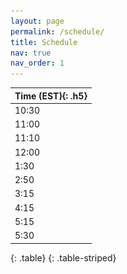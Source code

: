 ```yaml
---
layout: page
permalink: /schedule/
title: Schedule
nav: true
nav_order: 1
---
```

| **Time (EST)**{: .h5} |
| :----- |
| 10:30 | Registration and Coffee |
| 11:00 | **Welcome and Overview** |
| 11:10 | **Keynote: Measurable and Deployable Security: Gaps, Successes, and Opportunities**<br>[<span style="color: #F0803C; text-decoration: underline;">**Dr. Danfeng (Daphne) Yao**</span>](https://people.cs.vt.edu/danfeng/)<br><img src="/assets/img/people/daphne.jpeg" width="150" ><br>**Abstract**<br>Security measurement helps identify deployment gaps and present extremely valuable research opportunities. However, such research is often deemed as not novelty by academia. I will first share my research journey designing and producing a high-precision tool CryptoGuard for scanning cryptographic vulnerabilities in large Java projects. That work led us to publish two benchmarks used for systematically assessing state-of-the-art academic and commercial solutions, as well as help Oracle Labs integrate our detection in their routine code screening. Other specific measurement and deployment cases to discuss include the Payment Card Industry Data Security Standard, which was involved in high-profile data breach incidents, and machine learning prediction for AI digital health. The talk will also point out the need for measurement in AI-based cryptographic code generation. Broadening research styles by accepting and encouraging deployment-related work will facilitate our field to progress towards maturity.<br><br>**Biography**<br>Dr. Danfeng (Daphne) Yao is a Professor of Computer Science at Virginia Tech. She is an Elizabeth and James E. Turner Jr. '56 Faculty Fellow and CACI Faculty Fellow. Her research interests include building cyber defenses, as well as machine learning for digital health, with a shared focus on accuracy and deployment. Her tool CryptoGuard helps large software companies and Apache projects harden their cryptographic code. Her patents on anomaly detection are extremely influential in the industry, cited by patents from major cybersecurity firms and technology companies, including FireEye, Symantec, Qualcomm, Cisco, IBM, SAP, Boeing, and Palo Alto Networks. Dr. Yao is an IEEE Fellow for her contributions to enterprise data security and high-precision vulnerability screening. In 2021, she received the prestigious ACM CODASPY Lasting Research Award. She is also an ACM Distinguished Scientist. Previously, she received the NSF CAREER Award and ARO Young Investigator Award. Dr. Yao is the ACM SIGSAC Vice Chair and has been a member of the ACM SIGSAC executive committee since 2017. Daphne received her Ph.D. degree from Brown University (Computer Science), M.S. degrees from Princeton University (Chemistry) and Indiana University (Computer Science), Bloomington, B.S. degree from Peking University in China (Chemistry).|
| 12:00 | **Lunch and Student Poster Session** |
| 1:30 | **Speed Advising**: Speed advising sessions enable students to meet for 10-15 minutes each with faculty from other universities. Mentors will stay in place, and students will come to them |
| 2:50 | Break |
| 3:15 | **Lightning Talks**: Ten-minute talks to introduce your research <br>&bull; <img src="/assets/img/people/profile_xiaokuan.jpg"  width="100" /><a href="https://cs.gmu.edu/directory/detail/131/">Xiaokuan Zhang</a> (<span style="font-style: italic;">George Mason University</span>) discussing <span class="session">Security and Privacy Issues in the Era of Web3 and Metaverse</span> <br>&bull; <img src="/assets/img/people/profile_huajie.jpg"  width="100" /><a href="https://shj1987.github.io/">Huajie Shao</a> (<span style="font-style: italic;">William & Mary</span>) discussing <span class="session">Lens: A Foundation Model for Network Traffic in Cybersecurity</span> <br>&bull; <img src="/assets/img/people/profile_thang.jpg"  width="100" /><a href="https://thanghoang.github.io/">Thang Hoang</a> (<span style="font-style: italic;">Virginia Tech</span>) discussing <span class="session">Privacy-Preserving and Trustworthy Data Outsourcing</span> <br>&bull; <img src="/assets/img/people/profile_ysun.jpg"  width="100" /><a href="https://engineering.virginia.edu/faculty/yixin-sun">Yixin Sun</a> (<span style="font-style: italic;">University of Virginia</span>) discussing <span class="session">Application-Driven Network Security</span> <br>&bull; <img src="/assets/img/people/profile_changqing_luo.jpg"  width="100" /><a href="https://www.people.vcu.edu/~cluo/">Changqing Luo</a> (<span style="font-style: italic;">Virginia Commonwealth University</span>) discussing <span class="session">Publicly Verifiable Watermarking for Model Identity Protection</span><br />|
| 4:15 | **Break-out Discussion Sessions**: Faculty will be divided into groups based on research areas, and sit at different tables for students to come and talk to |
| 5:15 | **Concluding Remarks** |
| 5:30 | Dinner/Social (On your own) |
{: .table}
{: .table-striped}
<!-- | <span class="wide-column">**Time (EST)**</span> | Event |
| :--- | :--- |
| <span class="wide-column">10:30</span> | Registration and Coffee |
| <span class="wide-column">11:00</span> | **Welcome and Overview** |
| <span class="wide-column">11:10</span> | **Keynote** |
| <span class="wide-column">12:00</span> | **Lunch and Student Poster Session** |
| <span class="wide-column">1:30</span> | **Speed Advising**: Speed advising sessions enable students to meet for 10-15 minutes each with faculty from other universities. Mentors will stay in place, and students will come to them |
| <span class="wide-column">2:45</span> | Break |
| <span class="wide-column">3:15</span> | **Lightning Talks**: Four-minute talks to introduce your research |
| <span class="wide-column">4:15</span> | **Break-out Discussion Sessions**: Faculty will be divided into groups based on research areas, and sit at different tables for students to come and talk to |
| <span class="wide-column">5:15</span> | **Concluding Remarks** |
| <span class="wide-column">5:30</span> | Dinner/Social (On your own) |
{: .table}
{: .table-striped} -->



<!-- | 3:15 | **Lightning Talks**: Ten-minute talks to introduce your research <br>&bull; <div style="float: left; width: 100px;"><img src="/assets/img/people/profile_xiaokuan.jpg"  width="100" /> </div><div style="margin-left: 110px;"><a href="https://cs.gmu.edu/directory/detail/131/">Xiaokuan Zhang</a> (<span style="font-style: italic;">George Mason University</span>) discussing <span class="session">Security and Privacy Issues in the Era of Web3 and Metaverse</span> </div><br>&bull; <div style="float: left; width: 100px;"><img src="/assets/img/people/profile_huajie.jpg"  width="100" /></div> <div style="margin-left: 110px;"><a href="https://shj1987.github.io/">Huajie Shao</a> (<span style="font-style: italic;">William & Mary</span>) discussing <span class="session">Lens: A Foundation Model for Network Traffic in Cybersecurity</span> </div><br>&bull; <div style="float: left; width: 100px;"><img src="/assets/img/people/profile_thang.jpg"  width="100" /></div>
<div style="margin-left: 110px;"> <a href="https://thanghoang.github.io/">Thang Hoang</a> (<span style="font-style: italic;">Virginia Tech</span>) discussing <span class="session">Privacy-Preserving and Trustworthy Data Outsourcing</span> </div><br>&bull; <div style="float: left; width: 100px;"><img src="/assets/img/people/profile_ysun.jpg"  width="100" /></div>
<div style="margin-left: 110px;"><a href="https://engineering.virginia.edu/faculty/yixin-sun">Yixin Sun</a> (<span style="font-style: italic;">University of Virginia</span>) discussing <span class="session">Application-Driven Network Security</span> </div><br>&bull; <div style="float: left; width: 100px;"><img src="/assets/img/people/profile_changqing_luo.jpg"  width="100" /></div>
<div style="margin-left: 110px;"><a href="https://www.people.vcu.edu/~cluo/">Changqing Luo</a> </div>(<span style="font-style: italic;">Virginia Commonwealth University</span>) discussing <span class="session">Publicly Verifiable Watermarking for Model Identity Protection</span><br />| -->